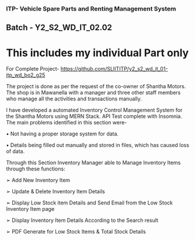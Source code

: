 ### ITP- Vehicle Spare Parts and Renting Management System 
## Batch - Y2_S2_WD_IT_02.02

# This includes my individual Part only 
For Complete Project- https://github.com/SLIITITP/y2_s2_wd_it_01-itp_wd_bo2_g25

The project is done as per the request of the co-owner of Shantha Motors. The shop is in Mawanella 
with a manager and three other staff members who manage all the activities and transactions 
manually. 

I have developed a automated Inventory Control Management System for the Shantha Motors using MERN Stack. API Test complete with Insomnia.
The main problems identified in this section were- 

• Not having a proper storage system for data.

• Details being filled out manually and stored in files, which has caused loss of data.


Through this Section Inventory Manager able to Manage Inventory Items through these functions:

➢ Add New Inventory Item

➢ Update & Delete Inventory Item Details

➢ Display Low Stock item Details and Send Email from the Low Stock Inventory Item page

➢ Display Inventory Item Details According to the Search result

➢ PDF Generate for Low Stock Items & Total Stock Details
